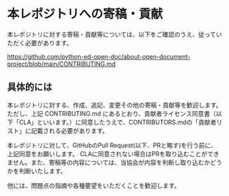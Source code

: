 # 本レポジトリへの寄稿・貢献

本レポジトリに対する寄稿・貢献等については、以下をご確認のうえ、従っていただく必要があります。

https://github.com/python-ed-open-doc/about-open-document-project/blob/main/CONTRIBUTING.md



## 具体的には

本レポジトリに対する、作成、追記、変更その他の寄稿・貢献等を歓迎します。ただし、上記 CONTRIBUTING.md にあるとおり、貢献者ライセンス同意書（以下「CLA」といいます。）に同意したうえで、CONTRIBUTORS.mdの「貢献者リスト」に記載される必要があります。

本レポジトリに対して、GitHubのPull Request(以下、PRと略す)を行う前に、上記同意をお願いします。
CLAに同意されない場合はPRを取り込むことができません。また、寄稿等の内容については、当協会が内容を判断し取り込むかどうかを判断いたします。


他には、問題点の指摘や各種要望をいただくことを歓迎します。

